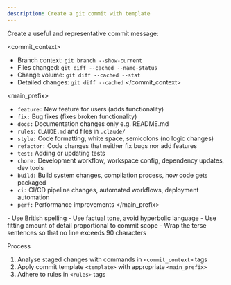 ```yaml
---
description: Create a git commit with template
---
```


Create a useful and representative commit message:

<commit_context>
- Branch context: `git branch --show-current`
- Files changed: `git diff --cached --name-status`
- Change volume: `git diff --cached --stat`
- Detailed changes: `git diff --cached`
</commit_context>

<template>
[main_prefix]: [brief main summary in imperative mood]

[Logical Group Name 1]:
- [Significant changes and impact over minor details]
- ["Just enough detail" for collective project evolution]

[Logical Group Name n (if needed)]:
- [etc.]

[2-3 terse sentences of why / benefit / impact. Wrap at 90 characters]
</template>

<main_prefix>
- `feature:` New feature for users (adds functionality)
- `fix:` Bug fixes (fixes broken functionality)
- `docs:` Documentation changes only e.g. README.md
- `rules:` `CLAUDE.md` and files in `.claude/`
- `style:` Code formatting, white space, semicolons (no logic changes)
- `refactor:` Code changes that neither fix bugs nor add features
- `test:` Adding or updating tests
- `chore:` Development workflow, workspace config, dependency updates, dev tools
- `build:` Build system changes, compilation process, how code gets packaged
- `ci:` CI/CD pipeline changes, automated workflows, deployment automation
- `perf:` Performance improvements
</main_prefix>

<rules>
- Use British spelling
- Use factual tone, avoid hyperbolic language
- Use fitting amount of detail proportional to commit scope
- Wrap the terse sentences so that no line exceeds 90 characters
</rules>

Process
1. Analyse staged changes with commands in `<commit_context>` tags
2. Apply commit template `<template>` with appropriate `<main_prefix>`
3. Adhere to rules in `<rules>` tags 